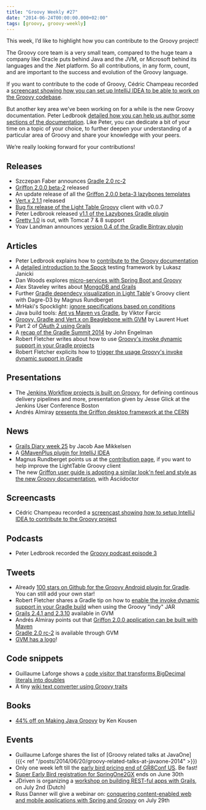 ```yaml
---
title: "Groovy Weekly #27"
date: "2014-06-24T00:00:00.000+02:00"
tags: [groovy, groovy-weekly]
---
```


This week, I’d like to highlight how you can contribute to the Groovy project!

The Groovy core team is a very small team, compared to the huge team a company like Oracle puts behind Java and the JVM, or Microsoft behind its languages and the .Net platform. So all contributions, in any form, count, and are important to the success and evolution of the Groovy language.

If you want to contribute to the code of Groovy, Cédric Champeau recorded a [screencast showing how you can set up IntelliJ IDEA to be able to work on the Groovy codebase](http://melix.github.io/blog/2014/06/contribute-groovy-ide.html).

But another key area we’ve been working on for a while is the new Groovy documentation. Peter Ledbrook [detailed how you can help us author some sections of the documentation](http://www.cacoethes.co.uk/blog/groovyandgrails/contributing-to-the-groovy-documentation). Like Peter, you can dedicate a bit of your time on a topic of your choice, to further deepen your understanding of a particular area of Groovy and share your knowledge with your peers.

We’re really looking forward for your contributions!

## Releases

*   Szczepan Faber announces [Gradle 2.0 rc-2](http://forums.gradle.org/gradle/topics/we_need_your_help_trying_out_gradle_2_0_rc_2?rfm=1)
*   [Griffon 2.0.0 beta-2](http://docs.codehaus.org/display/GRIFFON/2014/06/20/Griffon+2.0.0.BETA2+Released) released
*   An update release of all the [Griffon 2.0.0 beta-3 lazybones templates](https://twitter.com/theaviary/status/480697869767569408)
*   [Vert.x 2.1.1](https://groups.google.com/forum/?fromgroups#!topic/vertx/BFOjtqKeIjI) released
*   [Bug fix release of the Light Table Groovy](https://twitter.com/mrundberget/status/479693228015644672) client with v0.0.7
*   Peter Ledbrook released [v1.1 of the Lazybones Gradle plugin](https://twitter.com/pledbrook/status/479886014085734400)
*   [Gretty 1.0](https://twitter.com/AndreyHihlovski/status/481088938124509184) is out, with Tomcat 7 & 8 support
*   Yoav Landman announces [version 0.4 of the Gradle Bintray plugin](https://twitter.com/_yoav_/status/481202023258288130)

## Articles

*   Peter Ledbrook explains how to [contribute to the Groovy documentation](http://www.cacoethes.co.uk/blog/groovyandgrails/contributing-to-the-groovy-documentation)
*   A [detailed introduction to the Spock](http://thejavatar.com/testing-with-spock/) testing framework by Lukasz Janicki
*   Dan Woods explores [micro-services with Spring Boot and Groovy](http://www.infoq.com/articles/microframeworks1-spring-boot)
*   Alex Staveley writes about [MongoDB and Grails](http://dublintech.blogspot.ie/2014/06/mongodb-and-grails.html)
*   Further [Gradle dependecy visualization in Light Table](http://codewader.blogspot.no/2014/06/a-groovy-light-table-client-step-5.html)'s Groovy client with Dagre-D3 by Magnus Rundberget
*   MrHaki's Spocklight: [ignore specifications based on conditions](http://mrhaki.blogspot.fr/2014/06/spocklight-ignore-specifications-based.html)
*   Java build tools: [Ant vs Maven vs Gradle](http://www.javacodegeeks.com/2014/06/java-build-tools-ant-vs-maven-vs-gradle.html), by Viktor Farcic
*   [Groovy, Gradle and Vert.x on Beaglebone with GVM](http://lhuet.github.io/blog/2014/06/gvm-on-beaglebone.html) by Laurent Huet
*   Part 2 of [OAuth 2 using Grails](http://www.intelligrape.com/blog/2014/06/22/oauth-2-0-using-grails-part-2/)
*   A [recap of the Gradle Summit 2014](http://www.objectpartners.com/2014/06/18/gradle-summit-2014-recap/) by John Engelman
*   Robert Fletcher writes about how to use [Groovy's invoke dynamic support in your Gradle projects](http://blog.freeside.co/post/89759686171/gradle-and-groovys-invoke-dynamic-support)
*   Robert Fletcher explicits how to [trigger the usage Groovy's invoke dynamic support in Gradle](http://blog.freeside.co/post/89760608881/using-groovys-invokedynamic-support-in-gradle)

## Presentations

*   The [Jenkins Workflow projects is built on Groovy](http://www.cloudbees.com/sites/default/files/juc/juc2014/boston/2014-0618-Boston-Jesse_Glick-Workflow.pdf), for defining continous delivery pipelines and more, presentation given by Jesse Glick at the Jenkins User Conference Boston
*   Andrés Almiray [presents the Griffon desktop framework at the CERN](http://cds.cern.ch/record/1709713)

## News

*   [Grails Diary week 25](http://grydeske.net/news/show/51) by Jacob Aae Mikkelsen
*   A [GMavenPlus plugin for IntelliJ IDEA](http://plugins.jetbrains.com/plugin/7442?pr=idea)
*   Magnus Rundberget points us at the [contribution page](https://github.com/rundis/LightTable-Groovy/wiki/Contribute), if you want to help improve the LightTable Groovy client
*   The new [Griffon user guide is adopting a similar look'n feel and style as the new Groovy documentation](http://griffon.github.io/griffon/guide/), with Asciidoctor

## Screencasts

*   Cédric Champeau recorded a [screencast showing how to setup IntelliJ IDEA to contribute to the Groovy project](http://melix.github.io/blog/2014/06/contribute-groovy-ide.html)

## Podcasts

*   Peter Ledbrook recorded the [Groovy podcast episode 3](https://twitter.com/pledbrook/status/479702066689224704)

## Tweets

*   Already [100 stars on Github for the Groovy Android plugin for Gradle](https://twitter.com/cedricchampeau/status/479160332049727488). You can still add your own star!
*   Robert Fletcher shares a Gradle tip on how to [enable the invoke dynamic support in your Gradle build](https://twitter.com/rfletcherew/status/479909583595790336) when using the Groovy "indy" JAR
*   [Grails 2.4.1 and 2.3.10](https://twitter.com/gvmtool/status/479525410561335297) available in GVM
*   Andrés Almiray points out that [Griffon 2.0.0 application can be built with Maven](https://twitter.com/aalmiray/status/479343529500872704)
*   [Gradle 2.0 rc-2](https://twitter.com/gvmtool/status/481140386963132416) is available through GVM
*   [GVM has a logo](https://twitter.com/gvmtool/status/481161262626504705)!

## Code snippets

*   Guillaume Laforge shows a [code visitor that transforms BigDecimal literals into doubles](http://groovyconsole.appspot.com/script/5643440998055936)
*   A tiny [wiki text converter using Groovy traits](http://groovyconsole.appspot.com/script/5653164804014080/)

## Books

*   [44% off on Making Java Groovy](https://twitter.com/kenkousen/status/481227428124057601) by Ken Kousen
    
## Events

*   Guillaume Laforge shares the list of [Groovy related talks at JavaOne]({{< ref "/posts/2014/06/20/groovy-related-talks-at-javaone-2014" >}})
*   Only one week left till the [early bird pricing end of GR8Conf US](https://twitter.com/gr8confus/status/481089948951781377). Be fast!
*   [Super Early Bird registration for SpringOne2GX](http://springone2gx.com/) ends on June 30th
*   JDriven is organizing a [workshop on building REST-ful apps with Grails](http://www.jdriven.com/seminars#grails), on July 2nd (Dutch)
*   Russ Danner will give a webinar on: [conquering content-enabled web and mobile applications with Spring and Groovy](https://spring.io/blog/2014/06/12/webinar-conquering-content-enabled-web-and-mobile-applications-with-spring-and-groovy) on July 29th